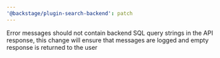 ```yaml
---
'@backstage/plugin-search-backend': patch
---
```


Error messages should not contain backend SQL query strings in the API response, this change will ensure that messages are logged and empty response is returned to the user
